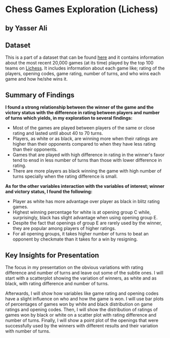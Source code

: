 # Chess Games Exploration (Lichess)
## by Yasser Ali


## Dataset

This is a part of a dataset that can be found [here](https://www.kaggle.com/datasnaek/chess) and it contains information about the most recent 20,000 games (at its time) played by the top 100 teams on [Lichess](https://www.lichess.org).
 It includes information about each game like; rating of the players, opening codes, game rating, number of turns, and who wins each game and how he/she wins it.<br>


## Summary of Findings

**I found a strong relationship between the winner of the game and the victory status with the difference in rating between players and number of turns which yields, in my exploration to several findings:**<br>


* Most of the games are played between players of the same or close rating and lasted until about 40 to 70 turns.<br>
* Players, as white or as black, are winning more when their ratings are higher than their opponents compared to when they have less rating than their opponents.<br>
* Games that are played with high difference in rating in the winner's favor tend to ensd in less number of turns than those with lower difference in rating.<br>
* There are more players as black winning the game with high number of turns specially when the rating difference is small.<br>



**As for the other variables interaction with the variables of interest; winner and victory status, I found the following:**<br>


* Player as white has more advantage over player as black in blitz rating games.<br>
* Highest winning percentage for white is at opening group C while, surprisingly, black has slight advantage when using opening group E.<br>
* Despite the fact that openings of group E are rarely used by the winner, they are popular among players of higher ratings.<br>
* For all opening groups, it takes higher number of turns to beat an opponent by checkmate than it takes for a win by resigning.<br>


## Key Insights for Presentation

The focus in my presentation on the obvious variations with rating difference and number of turns and leave out some of the subtle ones. 
I will start with a scatterplot showing the variation of winners, as white and as black, with rating difference and number of turns.<br>


Afterwards, I will show how variables like game rating and opening codes have a slight influence on who and how the game is won. I will use bar plots of percentages of games won by white and black distribution on game ratings and opening codes.
 Then, I will show the distribution of ratings of games won by black or white on a scatter plot with rating difference and number of turns.
 Finally, I will show a point plot of the openings that were successfully used by the winners with different results and their variation with number of turns.<br>

